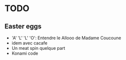 # TODO

## Easter eggs

  * 'A' 'L' 'L' 'O': Entendre le Allooo de Madame Coucoune
  * idem avec cacafe
  * Un meat spin quelque part
  * Konami code

